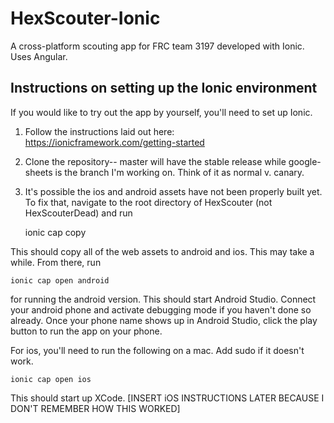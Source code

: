 # HexScouter-Ionic
A cross-platform scouting app for FRC team 3197 developed with Ionic. Uses Angular.

## Instructions on setting up the Ionic environment
If you would like to try out the app by yourself, you'll need to set up Ionic.
1. Follow the instructions laid out here: https://ionicframework.com/getting-started
2. Clone the repository-- master will have the stable release while google-sheets is the branch I'm working on. Think of it as normal v. canary.
3. It's possible the ios and android assets have not been properly built yet. To fix that, navigate to the root directory of HexScouter (not HexScouterDead) and run


    ionic cap copy

This should copy all of the web assets to android and ios. This may take a while. From there, run

    ionic cap open android

for running the android version. This should start Android Studio. Connect your android phone and activate debugging mode if you haven't done so already. Once your phone name shows up in Android Studio, click the play button to run the app on your phone.

For ios, you'll need to run the following on a mac. Add sudo if it doesn't work.

    ionic cap open ios

This should start up XCode. [INSERT iOS INSTRUCTIONS LATER BECAUSE I DON'T REMEMBER HOW THIS WORKED]
